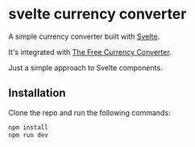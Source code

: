 
# svelte currency converter

A simple currency converter built with [Svelte](https://svelte.dev).

It's integrated with [The Free Currency Converter](https://free.currencyconverterapi.com/).

Just a simple approach to Svelte components.


## Installation

Clone the repo and run the following commands:

```bash
npm install
npm run dev
```
